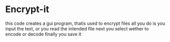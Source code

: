 # Encrypt-it
this code creates a gui program, thatis used to encrypt files
all you do is you input the text, or you read the intended file
next you select wether to encode or decode 
finally you save it
